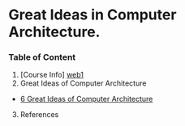 # Great Ideas in Computer Architecture.

### Table of Content

1. [Course Info] [web1]
2. Great Ideas of Computer Architecture
  - [6 Great Ideas of Computer Architecture][web2]
3. References

[web1]: https://github.com/MicBrain/Great-Ideas-in-Computer-Architecture/wiki/Introduction
[web2]: https://github.com/MicBrain/Great-Ideas-in-Computer-Architecture/wiki/6-Great-Ideas-of-Computer-Architecture
